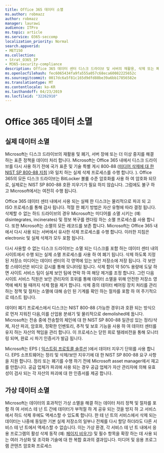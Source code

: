 ```yaml
---
title: Office 365 데이터 소멸
ms.author: robmazz
author: robmazz
manager: laurawi
audience: ITPro
ms.topic: article
ms.service: O365-seccomp
localization_priority: Normal
search.appverid:
- MET150
ms.collection:
- Strat_O365_IP
- M365-security-compliance
description: Office 365 데이터 센터 디스크 드라이브 및 서버의 재활용, 삭제 또는 폐기와 관련 된 Microsoft 정책에 대 한 개요입니다.
ms.openlocfilehash: fec6065434fa9fa555a057c68eca60082225652c
ms.sourcegitcommit: 0017dc6a5f81c165d9dfd88be39a6bb17856582e
ms.translationtype: MT
ms.contentlocale: ko-KR
ms.lasthandoff: 04/23/2019
ms.locfileid: "32262910"
---
```

# <a name="office-365-data-destruction"></a>Office 365 데이터 소멸

## <a name="physical-data-destruction"></a>실제 데이터 소멸

Microsoft는 디스크 드라이브의 재활용 및 폐기, 서버 장애 또는 더 이상 중지를 해결 하는 표준 정책을 데이터 처리 합니다. Microsoft는 Office 365 내에서 디스크 드라이브를 다시 사용 하기 전에 국가 표준 및 기술 특별 게시 800-88 ([미디어 삭제에 대 한 NIST SP 800-88 지침](http://nvlpubs.nist.gov/nistpubs/SpecialPublications/NIST.SP.800-88r1.pdf) )와 일치 하는 실제 삭제 프로세스를 수행 합니다. ). Office 365의 모든 디스크 드라이브는 BitLocker 볼륨 수준 암호화를 사용 하 여 암호화 되므로, 실제로는 NIST SP 800-88 호환 지우기가 필요 하지 않습니다. 그럼에도 불구 하 고 Microsoft에서는 여전히 수행 됩니다.

Office 365 데이터 센터 내에서 사용 되는 실패 한 디스크는 물리적으로 파괴 되 고 ISO 프로세스를 통해 감사 됩니다. 적절 한 폐기 방법은 자산 유형에 따라 결정 됩니다. 삭제할 수 없는 하드 드라이브의 경우 Microsoft는 미디어를 소멸 시키는 (예: disintegrates, incinerates) 및 정보 복구를 렌더링 하는 소멸 프로세스를 사용 합니다. 또한 Microsoft는 소멸의 모든 레코드를 보존 합니다. Microsoft는 Office 365 내에서 다시 사용 되는 서버에서 유사한 삭제 프로세스를 수행 합니다. 이러한 지침은 electronic 및 실제 삭제가 모두 포함 됩니다.

다시 사용할 수 없는 디스크 드라이브는 소멸 되는 디스크를 포함 하는 데이터 센터 내의 사이트에서 수행 되는 실제 소멸 프로세스를 사용 하 여 폐기 됩니다. 삭제 하도록 지정 된 저장소 미디어는 데이터 센터의 각 영역에 있는 보안 저장소에 저장 됩니다. 각 보안 함 스테이션은 비디오 감시를 통해 모니터링 됩니다. 삭제 함이 약 50% 용량에 도달 하면 사이트 서비스 팀이 실제 보안 팀에 연락 하 여 해당 제거를 조정 합니다. 그런 다음 사이트 서비스 직원은 보안 관리자의 호위를 통해 데이터 소멸을 위해 안전한 저장소 영역에 배치 될 때까지 삭제 함을 제거 합니다. 삭제 중의 데이터 베어링 장치 처리를 관리 하는 정책 및 절차는 소멸에 대해 승인 된 기계를 확인 하는 절차를 포함 하 여 주기적으로 테스트 됩니다.

데이터 폐기 프로세스에서 디스크는 NIST 800-88 (가능한 경우)과 호환 되는 방식으로 먼저 지워진 다음,이를 산업용 분쇄기 및 물리적으로 demolished에 둡니다. Microsoft는 전송 중에 전송할의 체인에 대 한 NIST SP 800-88 일관성 있는 정리/삭제, 자산 파괴, 암호화, 정확한 인벤토리, 추적 및 보호 기능을 사용 하 여 데이터 센터를 유지 하는 자산의 책임을 관리 합니다. 이 프로세스는 닫힌 회로 텔레비전을 통해 모니터링 되며, 완료 시 파기 인증서가 발급 됩니다.

Microsoft는 EPS ( [익스트림 프로토콜 솔루션](http://www.enterprisedataerasure.com/) )에서 데이터 지우기 단위를 사용 합니다. EPS 소프트웨어는 정리 및 삭제/보안 지우기에 대 한 NIST SP 800-88 요구 사항을 지원 합니다. 정리 또는 폐기를 수행 하기 전에 Microsoft asset manager에서 재고를 만듭니다. 공급 업체가 파괴에 사용 되는 경우 공급 업체가 자산 관리자에 의해 유효성이 검사 되는 각 자산의 파괴에 대 한 인증서를 제공 합니다.

## <a name="virtual-data-destruction"></a>가상 데이터 소멸

Microsoft는 데이터의 효과적인 가상 소멸을 해결 하는 데이터 처리 정책 및 절차를 포함 하 여 서비스 테 넌 트 간에 데이터가 부적절 하 게 공유 되는 것을 방지 하 고 서비스에서 하드 삭제 후에도 액세스할 수 있도록 합니다. 한 테 넌 트의 서비스에서 삭제 되는 데이터는 나중에 동일한 기본 실제 저장소의 일부나 전체를 다시 할당 하더라도 다른 서비스 테 넌 트에서 액세스할 수 없습니다. 이는 가상 환경, 각 서비스 테 넌 트 내에서 응용 프로그램의 활성 삭제 동작 (예: [페이지 비우기](https://docs.microsoft.com/office365/securitycompliance/office-365-exchange-online-data-deletion#page-zeroing)) 및 필수 항목을 확장 하는 데 사용 되는 여러 가상화 및 조각화 기술에 대 한 복합 효과의 결과입니다. 미디어 및 응용 프로그램 콘텐츠 암호화 프로세스